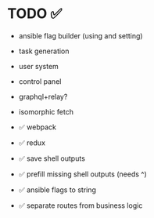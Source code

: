 # TODO ✅

- ansible flag builder (using and setting)

- task generation

- user system

- control panel

- graphql+relay?

- isomorphic fetch

- ✅ webpack

- ✅ redux

- ✅ save shell outputs

- ✅ prefill missing shell outputs (needs ^)

- ✅ ansible flags to string

- ✅ separate routes from business logic